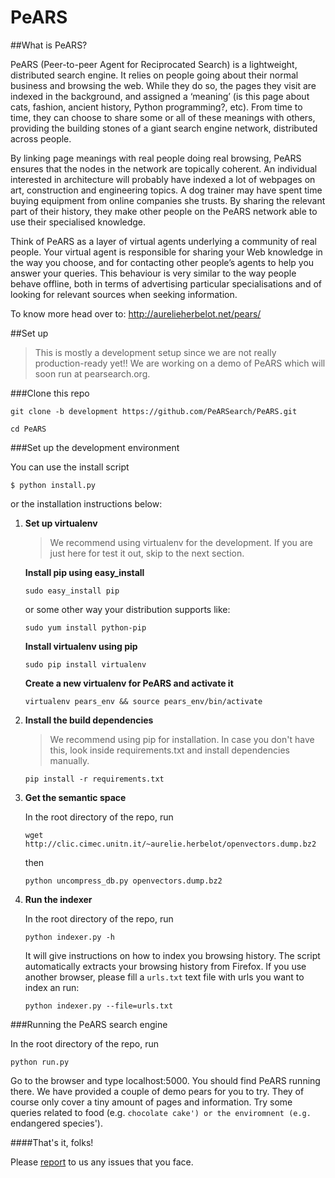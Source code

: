 # PeARS

##What is PeARS?

PeARS (Peer-to-peer Agent for Reciprocated Search) is a lightweight, distributed search engine. It relies on people going about their normal business and browsing the web. While they do so, the pages they visit are indexed in the background, and assigned a ‘meaning’ (is this page about cats, fashion, ancient history, Python programming?, etc). From time to time, they can choose to share some or all of these meanings with others, providing the building stones of a giant search engine network, distributed across people.

By linking page meanings with real people doing real browsing, PeARS ensures that the nodes in the network are topically coherent. An individual interested in architecture will probably have indexed a lot of webpages on art, construction and engineering topics. A dog trainer may have spent time buying equipment from online companies she trusts. By sharing the relevant part of their history, they make other people on the PeARS network able to use their specialised knowledge.

Think of PeARS as a layer of virtual agents underlying a community of real people. Your virtual agent is responsible for sharing your Web knowledge in the way you choose, and for contacting other people’s agents to help you answer your queries. This behaviour is very similar to the way people behave offline, both in terms of advertising particular specialisations and of looking for relevant sources when seeking information.

To know more head over to: <a href="http://aurelieherbelot.net/pears/">http://aurelieherbelot.net/pears/</a>

##Set up
>This is mostly a development setup since we are not really production-ready yet!! We are working on a demo of PeARS which will soon run at pearsearch.org.

###Clone this repo

`git clone -b development https://github.com/PeARSearch/PeARS.git`

`cd PeARS`


###Set up the development environment

You can use the install script

`$ python install.py`

or the installation instructions below:

1. <b>Set up virtualenv</b>
    >We recommend using virtualenv for the development. If you are just here for test it out, skip to the next section.

    **Install pip using easy_install**

    `sudo easy_install pip`

    or some other way your distribution supports like:

    `sudo yum install python-pip`


    **Install virtualenv using pip**


    `sudo pip install virtualenv`


    **Create a new virtualenv for PeARS and activate it**


    `virtualenv pears_env && source pears_env/bin/activate`


2. <b>Install the build dependencies</b>

    >We recommend using pip for installation. In case you don't have this, look inside requirements.txt and install dependencies manually.

    `pip install -r requirements.txt`

3. <b>Get the semantic space</b>

   In the root directory of the repo, run

   `wget http://clic.cimec.unitn.it/~aurelie.herbelot/openvectors.dump.bz2`

   then

   `python uncompress_db.py openvectors.dump.bz2`

4. <b>Run the indexer</b>

   In the root directory of the repo, run

   `python indexer.py -h`

   It will give instructions on how to index you browsing history.
   The script automatically extracts your browsing history from Firefox.
   If you use another browser, please fill a `urls.txt` text file with urls you want to index an run:

   `python indexer.py --file=urls.txt`


###Running the PeARS search engine


In the root directory of the repo, run

`python run.py`

Go to the browser and type localhost:5000. You should find PeARS running there. We have provided a couple of demo pears for you to try. They of course only cover a tiny amount of pages and information. Try some queries related to food (e.g. `chocolate cake') or the enviromnent (e.g. `endangered species').




####That's it, folks!

Please [report](https://github.com/PeARSearch/PeARS/issues) to us any issues that you face.
